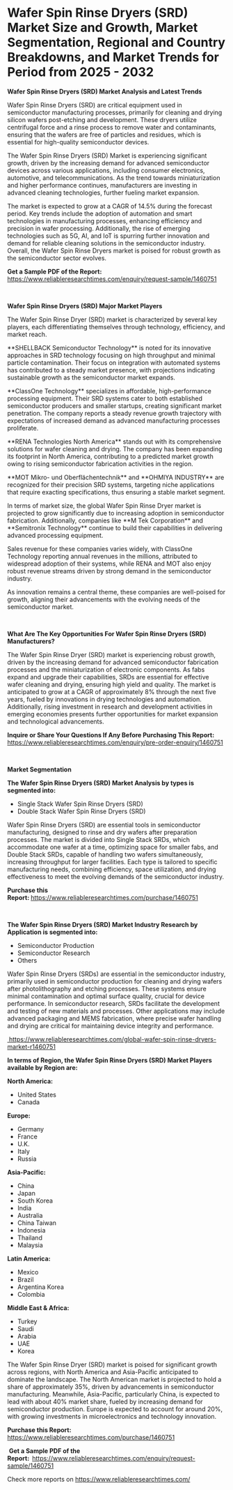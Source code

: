 <p><h1>Wafer Spin Rinse Dryers (SRD) Market Size and Growth, Market Segmentation, Regional and Country Breakdowns, and Market Trends for Period from 2025 -  2032</h1></p><p><strong>Wafer Spin Rinse Dryers (SRD) Market Analysis and Latest Trends</strong></p>
<p><p>Wafer Spin Rinse Dryers (SRD) are critical equipment used in semiconductor manufacturing processes, primarily for cleaning and drying silicon wafers post-etching and development. These dryers utilize centrifugal force and a rinse process to remove water and contaminants, ensuring that the wafers are free of particles and residues, which is essential for high-quality semiconductor devices.</p><p>The Wafer Spin Rinse Dryers (SRD) Market is experiencing significant growth, driven by the increasing demand for advanced semiconductor devices across various applications, including consumer electronics, automotive, and telecommunications. As the trend towards miniaturization and higher performance continues, manufacturers are investing in advanced cleaning technologies, further fueling market expansion.</p><p>The market is expected to grow at a CAGR of 14.5% during the forecast period. Key trends include the adoption of automation and smart technologies in manufacturing processes, enhancing efficiency and precision in wafer processing. Additionally, the rise of emerging technologies such as 5G, AI, and IoT is spurring further innovation and demand for reliable cleaning solutions in the semiconductor industry. Overall, the Wafer Spin Rinse Dryers market is poised for robust growth as the semiconductor sector evolves.</p></p>
<p><strong>Get a Sample PDF of the Report:&nbsp;</strong> <a href="https://www.reliableresearchtimes.com/enquiry/request-sample/1460751?utm_campaign=2527&utm_medium=2&utm_source=Github&utm_content=ia&utm_term=27022025&utm_id=wafer-spin-rinse-dryers-srd">https://www.reliableresearchtimes.com/enquiry/request-sample/1460751</a></p>
<p>&nbsp;</p>
<p><strong>Wafer Spin Rinse Dryers (SRD) Major Market Players</strong></p>
<p><p>The Wafer Spin Rinse Dryer (SRD) market is characterized by several key players, each differentiating themselves through technology, efficiency, and market reach. </p><p>**SHELLBACK Semiconductor Technology** is noted for its innovative approaches in SRD technology focusing on high throughput and minimal particle contamination. Their focus on integration with automated systems has contributed to a steady market presence, with projections indicating sustainable growth as the semiconductor market expands.</p><p>**ClassOne Technology** specializes in affordable, high-performance processing equipment. Their SRD systems cater to both established semiconductor producers and smaller startups, creating significant market penetration. The company reports a steady revenue growth trajectory with expectations of increased demand as advanced manufacturing processes proliferate.</p><p>**RENA Technologies North America** stands out with its comprehensive solutions for wafer cleaning and drying. The company has been expanding its footprint in North America, contributing to a predicted market growth owing to rising semiconductor fabrication activities in the region.</p><p>**MOT Mikro- und Oberflächentechnik** and **OHMIYA INDUSTRY** are recognized for their precision SRD systems, targeting niche applications that require exacting specifications, thus ensuring a stable market segment.</p><p>In terms of market size, the global Wafer Spin Rinse Dryer market is projected to grow significantly due to increasing adoption in semiconductor fabrication. Additionally, companies like **M Tek Corporation** and **Semitronix Technology** continue to build their capabilities in delivering advanced processing equipment.</p><p>Sales revenue for these companies varies widely, with ClassOne Technology reporting annual revenues in the millions, attributed to widespread adoption of their systems, while RENA and MOT also enjoy robust revenue streams driven by strong demand in the semiconductor industry. </p><p>As innovation remains a central theme, these companies are well-poised for growth, aligning their advancements with the evolving needs of the semiconductor market.</p></p>
<p>&nbsp;</p>
<p><strong>What Are The Key Opportunities For Wafer Spin Rinse Dryers (SRD) Manufacturers?</strong></p>
<p><p>The Wafer Spin Rinse Dryer (SRD) market is experiencing robust growth, driven by the increasing demand for advanced semiconductor fabrication processes and the miniaturization of electronic components. As fabs expand and upgrade their capabilities, SRDs are essential for effective wafer cleaning and drying, ensuring high yield and quality. The market is anticipated to grow at a CAGR of approximately 8% through the next five years, fueled by innovations in drying technologies and automation. Additionally, rising investment in research and development activities in emerging economies presents further opportunities for market expansion and technological advancements.</p></p>
<p><strong>Inquire or Share Your Questions If Any Before Purchasing This Report:</strong> <a href="https://www.reliableresearchtimes.com/enquiry/pre-order-enquiry/1460751?utm_campaign=2527&utm_medium=2&utm_source=Github&utm_content=ia&utm_term=27022025&utm_id=wafer-spin-rinse-dryers-srd">https://www.reliableresearchtimes.com/enquiry/pre-order-enquiry/1460751</a></p>
<p>&nbsp;</p>
<p><strong>Market Segmentation</strong></p>
<p><strong>The Wafer Spin Rinse Dryers (SRD) Market Analysis by types is segmented into:</strong></p>
<p><ul><li>Single Stack Wafer Spin Rinse Dryers (SRD)</li><li>Double Stack Wafer Spin Rinse Dryers (SRD)</li></ul></p>
<p><p>Wafer Spin Rinse Dryers (SRD) are essential tools in semiconductor manufacturing, designed to rinse and dry wafers after preparation processes. The market is divided into Single Stack SRDs, which accommodate one wafer at a time, optimizing space for smaller fabs, and Double Stack SRDs, capable of handling two wafers simultaneously, increasing throughput for larger facilities. Each type is tailored to specific manufacturing needs, combining efficiency, space utilization, and drying effectiveness to meet the evolving demands of the semiconductor industry.</p></p>
<p><strong>Purchase this Report:&nbsp;</strong><a href="https://www.reliableresearchtimes.com/purchase/1460751?utm_campaign=2527&utm_medium=2&utm_source=Github&utm_content=ia&utm_term=27022025&utm_id=wafer-spin-rinse-dryers-srd">https://www.reliableresearchtimes.com/purchase/1460751</a></p>
<p>&nbsp;</p>
<p><strong>The Wafer Spin Rinse Dryers (SRD) Market Industry Research by Application is segmented into:</strong></p>
<p><ul><li>Semiconductor Production</li><li>Semiconductor Research</li><li>Others</li></ul></p>
<p><p>Wafer Spin Rinse Dryers (SRDs) are essential in the semiconductor industry, primarily used in semiconductor production for cleaning and drying wafers after photolithography and etching processes. These systems ensure minimal contamination and optimal surface quality, crucial for device performance. In semiconductor research, SRDs facilitate the development and testing of new materials and processes. Other applications may include advanced packaging and MEMS fabrication, where precise wafer handling and drying are critical for maintaining device integrity and performance.</p></p>
<p><a href="https://www.reliableresearchtimes.com/global-wafer-spin-rinse-dryers-market-r1460751?utm_campaign=2527&utm_medium=2&utm_source=Github&utm_content=ia&utm_term=27022025&utm_id=wafer-spin-rinse-dryers-srd">&nbsp;https://www.reliableresearchtimes.com/global-wafer-spin-rinse-dryers-market-r1460751</a></p>
<p><strong>In terms of Region, the Wafer Spin Rinse Dryers (SRD) Market Players available by Region are:</strong></p>
<p>
    <p> <strong> North America: </strong>
        <ul>
            <li>United States</li>
            <li>Canada</li>
        </ul>
        </p> 
    <p> <strong> Europe: </strong>
        <ul>
            <li>Germany</li>
            <li>France</li>
            <li>U.K.</li>
            <li>Italy</li>
            <li>Russia</li>
        </ul>
        </p> 
    <p> <strong> Asia-Pacific: </strong>
        <ul>
            <li>China</li>
            <li>Japan</li>
            <li>South Korea</li>
            <li>India</li>
            <li>Australia</li>
            <li>China Taiwan</li>
            <li>Indonesia</li>
            <li>Thailand</li>
            <li>Malaysia</li>
        </ul>
        </p> 
    <p> <strong> Latin America: </strong>
        <ul>
            <li>Mexico</li>
            <li>Brazil</li>
            <li>Argentina Korea</li>
            <li>Colombia</li>
        </ul>
        </p> 
    <p> <strong> Middle East & Africa: </strong>
        <ul>
            <li>Turkey</li>
            <li>Saudi</li>
            <li>Arabia</li>
            <li>UAE</li>
            <li>Korea</li>
        </ul>
    </p>
    </p>
<p><p>The Wafer Spin Rinse Dryer (SRD) market is poised for significant growth across regions, with North America and Asia-Pacific anticipated to dominate the landscape. The North American market is projected to hold a share of approximately 35%, driven by advancements in semiconductor manufacturing. Meanwhile, Asia-Pacific, particularly China, is expected to lead with about 40% market share, fueled by increasing demand for semiconductor production. Europe is expected to account for around 20%, with growing investments in microelectronics and technology innovation.</p></p>
<p><strong>Purchase this Report: </strong><a href="https://www.reliableresearchtimes.com/purchase/1460751?utm_campaign=2527&utm_medium=2&utm_source=Github&utm_content=ia&utm_term=27022025&utm_id=wafer-spin-rinse-dryers-srd">https://www.reliableresearchtimes.com/purchase/1460751</a></p>
<p>&nbsp;<strong>Get a Sample PDF of the Report:&nbsp;&nbsp;</strong><a href="https://www.reliableresearchtimes.com/enquiry/request-sample/1460751?utm_campaign=2527&utm_medium=2&utm_source=Github&utm_content=ia&utm_term=27022025&utm_id=wafer-spin-rinse-dryers-srd">https://www.reliableresearchtimes.com/enquiry/request-sample/1460751</a></p>
<p><strong></strong></p>
<p>Check more reports on <a href="https://www.reliableresearchtimes.com/?utm_campaign=2527&utm_medium=2&utm_source=Github&utm_content=ia&utm_term=27022025&utm_id=wafer-spin-rinse-dryers-srd">https://www.reliableresearchtimes.com/</a></p>